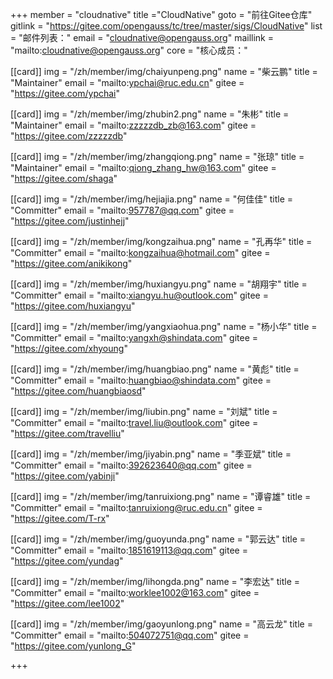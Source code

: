 ﻿+++
member = "cloudnative"
title ="CloudNative"
goto = "前往Gitee仓库"
gitlink = "https://gitee.com/opengauss/tc/tree/master/sigs/CloudNative"
list = "邮件列表："
email = "cloudnative@opengauss.org"
maillink = "mailto:cloudnative@opengauss.org"
core = "核心成员："

[[card]]
img = "/zh/member/img/chaiyunpeng.png"
name = "柴云鹏"
title = "Maintainer"
email = "mailto:ypchai@ruc.edu.cn"
gitee = "https://gitee.com/ypchai"

[[card]]
img = "/zh/member/img/zhubin2.png"
name = "朱彬"
title = "Maintainer"
email = "mailto:zzzzzdb_zb@163.com"
gitee = "https://gitee.com/zzzzzdb"

[[card]]
img = "/zh/member/img/zhangqiong.png"
name = "张琼"
title = "Maintainer"
email = "mailto:qiong_zhang_hw@163.com"
gitee = "https://gitee.com/shaga"

[[card]]
img = "/zh/member/img/hejiajia.png"
name = "何佳佳"
title = "Committer"
email = "mailto:957787@qq.com"
gitee = "https://gitee.com/justinhejj"

[[card]]
img = "/zh/member/img/kongzaihua.png"
name = "孔再华"
title = "Committer"
email = "mailto:kongzaihua@hotmail.com"
gitee = "https://gitee.com/anikikong"

[[card]]
img = "/zh/member/img/huxiangyu.png"
name = "胡翔宇"
title = "Committer"
email = "mailto:xiangyu.hu@outlook.com"
gitee = "https://gitee.com/huxiangyu"

[[card]]
img = "/zh/member/img/yangxiaohua.png"
name = "杨小华"
title = "Committer"
email = "mailto:yangxh@shindata.com"
gitee = "https://gitee.com/xhyoung"

[[card]]
img = "/zh/member/img/huangbiao.png"
name = "黄彪"
title = "Committer"
email = "mailto:huangbiao@shindata.com"
gitee = "https://gitee.com/huangbiaosd"

[[card]]
img = "/zh/member/img/liubin.png"
name = "刘斌"
title = "Committer"
email = "mailto:travel.liu@outlook.com"
gitee = "https://gitee.com/travelliu"

[[card]]
img = "/zh/member/img/jiyabin.png"
name = "季亚斌"
title = "Committer"
email = "mailto:392623640@qq.com"
gitee = "https://gitee.com/yabinji"

[[card]]
img = "/zh/member/img/tanruixiong.png"
name = "谭睿雄"
title = "Committer"
email = "mailto:tanruixiong@ruc.edu.cn"
gitee = "https://gitee.com/T-rx"

[[card]]
img = "/zh/member/img/guoyunda.png"
name = "郭云达"
title = "Committer"
email = "mailto:1851619113@qq.com"
gitee = "https://gitee.com/yundag"

[[card]]
img = "/zh/member/img/lihongda.png"
name = "李宏达"
title = "Committer"
email = "mailto:worklee1002@163.com"
gitee = "https://gitee.com/lee1002"

[[card]]
img = "/zh/member/img/gaoyunlong.png"
name = "高云龙"
title = "Committer"
email = "mailto:504072751@qq.com"
gitee = "https://gitee.com/yunlong_G"

+++